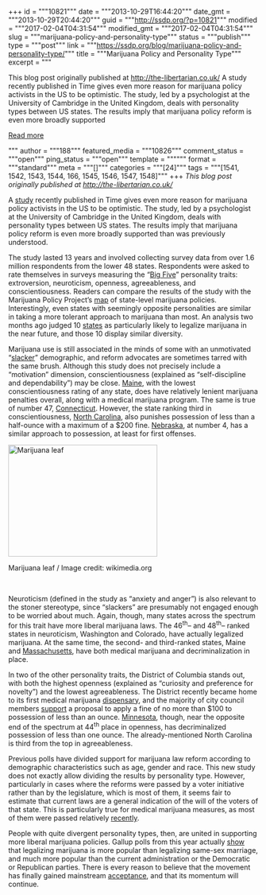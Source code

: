 +++
id = """10821"""
date = """2013-10-29T16:44:20"""
date_gmt = """2013-10-29T20:44:20"""
guid = """http://ssdp.org/?p=10821"""
modified = """2017-02-04T04:31:54"""
modified_gmt = """2017-02-04T04:31:54"""
slug = """marijuana-policy-and-personality-type"""
status = """publish"""
type = """post"""
link = """https://ssdp.org/blog/marijuana-policy-and-personality-type/"""
title = """Marijuana Policy and Personality Type"""
excerpt = """<p>This blog post originally published at http://the-libertarian.co.uk/ A study recently published in Time gives even more reason for marijuana policy activists in the US to be optimistic. The study, led by a psychologist at the University of Cambridge in the United Kingdom, deals with personality types between US states. The results imply that marijuana policy reform is even more broadly supported</p>
<div class="h10"></div>
<p><a class="more-link2 flat" href="https://ssdp.org/blog/marijuana-policy-and-personality-type/">Read more</a></p>
"""
author = """188"""
featured_media = """10826"""
comment_status = """open"""
ping_status = """open"""
template = """"""
format = """standard"""
meta = """[]"""
categories = """[24]"""
tags = """[1541, 1542, 1543, 1544, 166, 1545, 1546, 1547, 1548]"""
+++
<em>This blog post originally published at <a href="http://the-libertarian.co.uk/" target="_blank">http://the-libertarian.co.uk/</a></em>



A <a href="http://science.time.com/2013/10/22/the-united-states-of-attitude-an-interactive-guide-to-americas-moods/">study</a> recently published in Time gives even more reason for marijuana policy activists in the US to be optimistic. The study, led by a psychologist at the University of Cambridge in the United Kingdom, deals with personality types between US states. The results imply that marijuana policy reform is even more broadly supported than was previously understood.



The study lasted 13 years and involved collecting survey data from over 1.6 million respondents from the lower 48 states. Respondents were asked to rate themselves in surveys measuring the &#8220;<a href="http://www.outofservice.com/bigfive/">Big Five</a>&#8221; personality traits: extroversion, neuroticism, openness, agreeableness, and conscientiousness. Readers can compare the results of the study with the Marijuana Policy Project’s <a href="http://www.mpp.org/states/">map</a> of state-level marijuana policies. Interestingly, even states with seemingly opposite personalities are similar in taking a more tolerant approach to marijuana than most. An analysis two months ago judged 10 <a href="http://www.huffingtonpost.com/2013/08/30/marijuana-legalization-states_n_3838866.html">states</a> as particularly likely to legalize marijuana in the near future, and those 10 display similar diversity.



Marijuana use is still associated in the minds of some with an unmotivated “<a href="http://www.lazypalace.com/this-one-is-for-you-stoners/">slacker</a>” demographic, and reform advocates are sometimes tarred with the same brush. Although this study does not precisely include a “motivation” dimension, conscientiousness (explained as “self-discipline and dependability”) may be close. <a href="http://norml.org/laws/item/maine-penalties-2">Maine</a>, with the lowest conscientiousness rating of any state, does have relatively lenient marijuana penalties overall, along with a medical marijuana program. The same is true of number 47, <a href="http://norml.org/laws/item/connecticut-penalties">Connecticut</a>. However, the state ranking third in conscientiousness, <a href="http://norml.org/laws/item/north-carolina-penalties-2">North Carolina</a>, also punishes possession of less than a half-ounce with a maximum of a $200 fine. <a href="http://norml.org/laws/item/nebraska-penalties-2">Nebraska</a>, at number 4, has a similar approach to possession, at least for first offenses.



<div id="attachment_10826" style="width: 310px" class="wp-caption aligncenter"><a href="/assets/2013/10/marijuana6.jpg"><img class="size-medium wp-image-10826 " title="Marijuana leaf" alt="Marijuana leaf" src="http://ssdp.org/assets/2013/10/marijuana6-300x225.jpg" width="300" height="225" /></a><p class="wp-caption-text">Marijuana leaf / Image credit: wikimedia.org</p></div>



&nbsp;



Neuroticism (defined in the study as “anxiety and anger”) is also relevant to the stoner stereotype, since “slackers” are presumably not engaged enough to be worried about much. Again, though, many states across the spectrum for this trait have more liberal marijuana laws. The 46<sup>th</sup>&#8211; and 48<sup>th</sup>&#8211; ranked states in neuroticism, Washington and Colorado, have actually legalized marijuana. At the same time, the second- and third-ranked states, Maine and <a href="http://norml.org/laws/item/massachusetts-penalties-2">Massachusetts</a>, have both medical marijuana and decriminalization in place.



In two of the other personality traits, the District of Columbia stands out, with both the highest openness (explained as “curiosity and preference for novelty”) and the lowest agreeableness. The District recently became home to its first medical marijuana <a href="http://www.nbcwashington.com/news/local/DCs-First-Medical-Marijuana-Dispensary-Opens-217567711.html">dispensary</a>, and the majority of city council members <a href="http://www.washingtonpost.com/local/dc-politics/dc-poised-for-giant-leap-toward-legalizing-marijuana/2013/10/24/db183fb0-3cbe-11e3-b6a9-da62c264f40e_story.html">support</a> a proposal to apply a fine of no more than $100 to possession of less than an ounce. <a href="http://www.drugscience.org/States/MN/MN.pdf">Minnesota</a>, though, near the opposite end of the spectrum at 44<sup>th</sup> place in openness, has decriminalized possession of less than one ounce. The already-mentioned North Carolina is third from the top in agreeableness.



Previous polls have divided support for marijuana law reform according to demographic characteristics such as age, gender and race. This new study does not exactly allow dividing the results by personality type. However, particularly in cases where the reforms were passed by a voter initiative rather than by the legislature, which is most of them, it seems fair to estimate that current laws are a general indication of the will of the voters of that state. This is particularly true for medical marijuana measures, as most of them were passed relatively <a href="http://the-libertarian.co.uk/the-eastward-march-of-marijuana/">recently</a>.



People with quite divergent personality types, then, are united in supporting more liberal marijuana policies. Gallup polls from this year actually <a href="http://www.businessinsider.com/gallup-legal-marijuana-is-more-popular-than-almost-anything-else-2013-10">show</a> that legalizing marijuana is more popular than legalizing same-sex marriage, and much more popular than the current administration or the Democratic or Republican parties. There is every reason to believe that the movement has finally gained mainstream <a href="http://marijuanamajority.com/">acceptance</a>, and that its momentum will continue.
